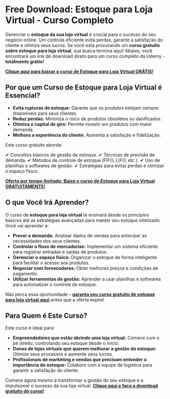 # Free Download: Estoque para Loja Virtual - Curso Completo

Gerenciar o **estoque da sua loja virtual** é crucial para o sucesso do seu negócio online. Um controle eficiente evita perdas, garante a satisfação do cliente e otimiza seus lucros. Se você está procurando um **curso gratuito sobre estoque para loja virtual**, sua busca termina aqui! Abaixo, você encontrará um link de download direto para um curso completo da Udemy - **totalmente grátis!**

[**Clique aqui para baixar o curso de Estoque para Loja Virtual GRÁTIS!**](https://udemywork.com/estoque-para-loja-virtual)

## Por que um Curso de Estoque para Loja Virtual é Essencial?

*   **Evita rupturas de estoque:** Garante que os produtos estejam sempre disponíveis para seus clientes.
*   **Reduz perdas:** Minimiza o risco de produtos obsoletos ou danificados.
*   **Otimiza o capital de giro:** Permite investir em produtos com maior demanda.
*   **Melhora a experiência do cliente:** Aumenta a satisfação e fidelização.

Este curso gratuito aborda:

✔ Conceitos básicos de gestão de estoque.
✔ Técnicas de previsão de demanda.
✔ Métodos de controle de estoque (FIFO, LIFO, etc.).
✔ Uso de planilhas e softwares de gestão.
✔ Estratégias para evitar perdas e otimizar o espaço físico.

[**Oferta por tempo limitado: Baixe o curso de Estoque para Loja Virtual GRATUITAMENTE!**](https://udemywork.com/estoque-para-loja-virtual)

## O que Você Irá Aprender?

O curso de **estoque para loja virtual** te ensinará desde os princípios básicos até as estratégias avançadas para manter seu estoque otimizado. Você vai aprender a:

*   **Prever a demanda:** Analisar dados de vendas para antecipar as necessidades dos seus clientes.
*   **Controlar o fluxo de mercadorias:** Implementar um sistema eficiente para registrar entradas e saídas de produtos.
*   **Gerenciar o espaço físico:** Organizar o estoque de forma inteligente para facilitar o acesso aos produtos.
*   **Negociar com fornecedores:** Obter melhores preços e condições de pagamento.
*   **Utilizar ferramentas de gestão:** Aprender a usar planilhas e softwares para automatizar o controle de estoque.

Não perca essa oportunidade – **[garanta seu curso gratuito de estoque para loja virtual aqui](https://udemywork.com/estoque-para-loja-virtual)** antes que a oferta expire!

## Para Quem é Este Curso?

Este curso é ideal para:

*   **Empreendedores que estão abrindo uma loja virtual:** Comece com o pé direito, controlando seu estoque desde o início.
*   **Donos de lojas virtuais que querem melhorar a gestão do estoque:** Otimize seus processos e aumente seus lucros.
*   **Profissionais de marketing e vendas que precisam entender a importância do estoque:** Colabore com a equipe de logística para garantir a satisfação do cliente.

Comece agora mesmo a transformar a gestão do seu estoque e a impulsionar o sucesso da sua loja virtual. **[Clique aqui e faça o download gratuito do curso!](https://udemywork.com/estoque-para-loja-virtual)**
